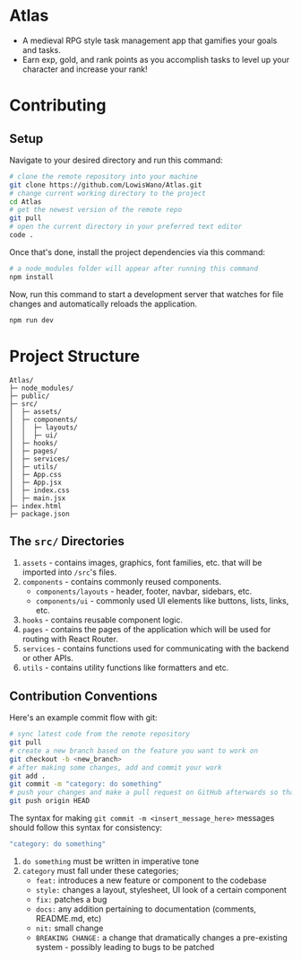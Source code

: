 # Atlas

- A medieval RPG style task management app that gamifies your goals and tasks. 
- Earn exp, gold, and rank points as you accomplish tasks to level up your character and increase your rank!

# Contributing

## Setup

Navigate to your desired directory and run this command:

```bash
# clone the remote repository into your machine
git clone https://github.com/LowisWano/Atlas.git
# change current working directory to the project
cd Atlas
# get the newest version of the remote repo
git pull
# open the current directory in your preferred text editor
code .
```

Once that's done, install the project dependencies via this command: 

```bash
# a node_modules folder will appear after running this command
npm install
```

Now, run this command to start a development server that watches for file changes and automatically reloads the application.

```bash
npm run dev
```

# Project Structure

```
Atlas/
├─ node_modules/
├─ public/
├─ src/
│  ├─ assets/
│  ├─ components/
│  │  ├─ layouts/
│  │  ├─ ui/
│  ├─ hooks/
│  ├─ pages/
│  ├─ services/
│  ├─ utils/
│  ├─ App.css
│  ├─ App.jsx
│  ├─ index.css
│  ├─ main.jsx
├─ index.html
├─ package.json
```

## The `src/` Directories

1. `assets` - contains images, graphics, font families, etc. that will be imported into `/src`'s files.
2. `components` - contains commonly reused components.
   - `components/layouts` - header, footer, navbar, sidebars, etc.
   - `components/ui` - commonly used UI elements like buttons, lists, links, etc.
3. `hooks` - contains reusable component logic.
4. `pages` - contains the pages of the application which will be used for routing with React Router.
5. `services` - contains functions used for communicating with the backend or other APIs.
6. `utils` - contains utility functions like formatters and etc.

## Contribution Conventions

Here's an example commit flow with git:

```bash
# sync latest code from the remote repository
git pull
# create a new branch based on the feature you want to work on
git checkout -b <new_branch>
# after making some changes, add and commit your work
git add .
git commit -m "category: do something"
# push your changes and make a pull request on GitHub afterwards so that I can review them
git push origin HEAD
```

The syntax for making `git commit -m <insert_message_here>` messages should follow this syntax for consistency:

```bash
"category: do something"
```

1. `do something` must be written in imperative tone
2. `category` must fall under these categories;
   - `feat:` introduces a new feature or component to the codebase
   - `style:` changes a layout, stylesheet, UI look of a certain component
   - `fix:` patches a bug
   - `docs:` any addition pertaining to documentation (comments, README.md, etc)
   - `nit:` small change
   - `BREAKING CHANGE:` a change that dramatically changes a pre-existing system - possibly leading to bugs to be patched
